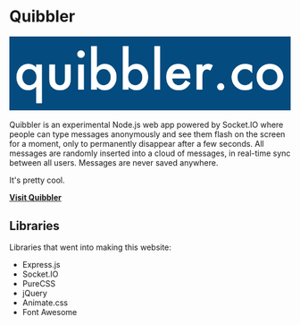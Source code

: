 Quibbler
========

![Looking for hover text?](https://github.com/Antrikshy/Quibbler/blob/master/public/images/dark-logo.png)

Quibbler is an experimental Node.js web app powered by Socket.IO where people can type messages anonymously and see them flash on the screen for a moment, only to permanently disappear after a few seconds. All messages are randomly inserted into a cloud of messages, in real-time sync between all users. Messages are never saved anywhere.

It's pretty cool.

**[Visit Quibbler](http://quibbler.co)**

Libraries
---------

Libraries that went into making this website:

- Express.js
- Socket.IO
- PureCSS
- jQuery
- Animate.css
- Font Awesome